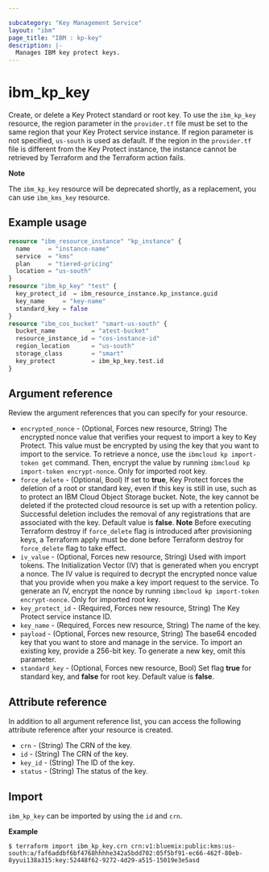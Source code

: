```yaml
---

subcategory: "Key Management Service"
layout: "ibm"
page_title: "IBM : kp-key"
description: |-
  Manages IBM key protect keys.
---
```


# ibm_kp_key

Create, or delete a Key Protect standard or root key. To use the `ibm_kp_key` resource, the region parameter in the `provider.tf` file must be set to the same region that your Key Protect service instance. If region parameter is not specified, `us-south` is used as default. If the region in the `provider.tf` file is different from the Key Protect instance, the instance cannot be retrieved by  Terraform and the  Terraform action fails.

**Note**

The `ibm_kp_key` resource will be deprecated shortly, as a replacement, you can use `ibm_kms_key` resource.


## Example usage

```terraform
resource "ibm_resource_instance" "kp_instance" {
  name     = "instance-name"
  service  = "kms"
  plan     = "tiered-pricing"
  location = "us-south"
}
resource "ibm_kp_key" "test" {
  key_protect_id  = ibm_resource_instance.kp_instance.guid
  key_name     = "key-name"
  standard_key = false
}
resource "ibm_cos_bucket" "smart-us-south" {
  bucket_name          = "atest-bucket"
  resource_instance_id = "cos-instance-id"
  region_location      = "us-south"
  storage_class        = "smart"
  key_protect          = ibm_kp_key.test.id
}
```
## Argument reference
Review the argument references that you can specify for your resource.

- `encrypted_nonce` - (Optional, Forces new resource, String) The encrypted nonce value that verifies your request to import a key to Key Protect. This value must be encrypted by using the key that you want to import to the service. To retrieve a nonce, use the `ibmcloud kp import-token get` command. Then, encrypt the value by running `ibmcloud kp import-token encrypt-nonce`. Only for imported root key.
- `force_delete` - (Optional, Bool) If set to **true**, Key Protect forces the deletion of a root or standard key, even if this key is still in use, such as to protect an IBM Cloud Object Storage bucket. Note, the key cannot be deleted if the protected cloud resource is set up with a retention policy. Successful deletion includes the removal of any registrations that are associated with the key. Default value is **false**. **Note** Before executing Terraform destroy if `force_delete` flag is introduced after provisioning keys, a Terraform apply must be done before Terraform destroy for `force_delete` flag to take effect.
- `iv_value` - (Optional, Forces new resource, String)  Used with import tokens. The Initialization Vector (IV) that is generated when you encrypt a nonce. The IV value is required to decrypt the encrypted nonce value that you provide when you make a key import request to the service. To generate an IV, encrypt the nonce by running `ibmcloud kp import-token encrypt-nonce`. Only for imported root key.
- `key_protect_id` - (Required, Forces new resource, String) The Key Protect service instance ID.
- `key_name` - (Required, Forces new resource, String) The name of the key.
- `payload` - (Optional, Forces new resource, String) The base64 encoded key that you want to store and manage in the service. To import an existing key, provide a 256-bit key. To generate a new key, omit this parameter.
- `standard_key` - (Optional, Forces new resource, Bool) Set flag **true** for standard key, and **false** for root key. Default value is **false**.

## Attribute reference
In addition to all argument reference list, you can access the following attribute reference after your resource is created.

- `crn` - (String) The CRN of the key.
- `id` - (String) The CRN of the key.
- `key_id` - (String) The ID of the key.
- `status` - (String) The status of the key.

## Import
`ibm_kp_key` can be imported by using the `id` and `crn`.

**Example**

```
$ terraform import ibm_kp_key.crn crn:v1:bluemix:public:kms:us-south:a/faf6addbf6bf4768hhhhe342a5bdd702:05f5bf91-ec66-462f-80eb-8yyui138a315:key:52448f62-9272-4d29-a515-15019e3e5asd
```
